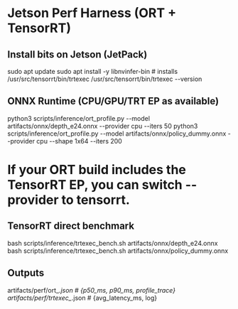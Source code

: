 # Jetson Perf Harness (ORT + TensorRT)

## Install bits on Jetson (JetPack)
sudo apt update
sudo apt install -y libnvinfer-bin   # installs /usr/src/tensorrt/bin/trtexec
/usr/src/tensorrt/bin/trtexec --version

## ONNX Runtime (CPU/GPU/TRT EP as available)
python3 scripts/inference/ort_profile.py --model artifacts/onnx/depth_e24.onnx --provider cpu --iters 50
python3 scripts/inference/ort_profile.py --model artifacts/onnx/policy_dummy.onnx --provider cpu --shape 1x64 --iters 200

# If your ORT build includes the TensorRT EP, you can switch --provider to tensorrt.

## TensorRT direct benchmark
bash scripts/inference/trtexec_bench.sh artifacts/onnx/depth_e24.onnx
bash scripts/inference/trtexec_bench.sh artifacts/onnx/policy_dummy.onnx

## Outputs
artifacts/perf/ort_*.json  # {p50_ms, p90_ms, profile_trace}
artifacts/perf/trtexec_*.json  # {avg_latency_ms, log}
